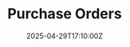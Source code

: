 ---
title: Purchase Orders
linkTitle: Purchase Orders
date: '2025-04-29T17:10:00Z'
weight: 1
description: The purchase order process involves initiation by the purchasing department,
  approval by finance, submission to suppliers, quality control upon receipt, and
  a three-way match before payment. Documentation is stored digitally, and purchases
  must align with sustainability goals, with standard payment terms set at 30 days.
draft: false
ref: purchase-orders
---